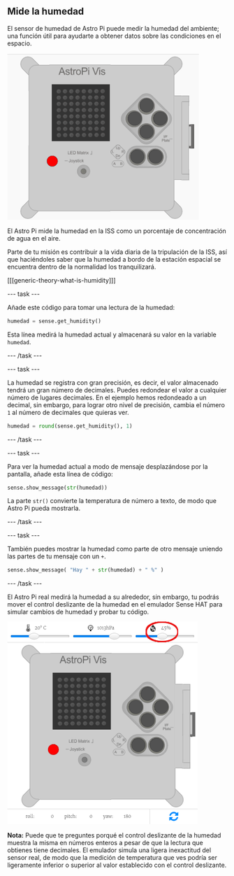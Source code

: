 ## Mide la humedad

El sensor de humedad de Astro Pi puede medir la humedad del ambiente; una función útil para ayudarte a obtener datos sobre las condiciones en el espacio.

![Mensaje sobre la humedad](images/degrees-message.gif)

El Astro Pi mide la humedad en la ISS como un porcentaje de concentración de agua en el aire.

Parte de tu misión es contribuir a la vida diaria de la tripulación de la ISS, así que haciéndoles saber que la humedad a bordo de la estación espacial se encuentra dentro de la normalidad los tranquilizará.

[[[generic-theory-what-is-humidity]]]

\--- task \---

Añade este código para tomar una lectura de la humedad:

```python
humedad = sense.get_humidity()
```

Esta línea medirá la humedad actual y almacenará su valor en la variable `humedad`.

\--- /task \---

\--- task \---

La humedad se registra con gran precisión, es decir, el valor almacenado tendrá un gran número de decimales. Puedes redondear el valor a cualquier número de lugares decimales. En el ejemplo hemos redondeado a un decimal, sin embargo, para lograr otro nivel de precisión, cambia el número `1` al número de decimales que quieras ver.

```python
humedad = round(sense.get_humidity(), 1)
```

\--- /task \---

\--- task \---

Para ver la humedad actual a modo de mensaje desplazándose por la pantalla, añade esta línea de código:

```python
sense.show_message(str(humedad))
```

La parte `str()` convierte la temperatura de número a texto, de modo que Astro Pi pueda mostrarla.

\--- /task \---

\--- task \---

También puedes mostrar la humedad como parte de otro mensaje uniendo las partes de tu mensaje con un `+`.

```python
sense.show_message( "Hay " + str(humedad) + " %" )
```

\--- /task \---

El Astro Pi real medirá la humedad a su alrededor, sin embargo, tu podrás mover el control deslizante de la humedad en el emulador Sense HAT para simular cambios de humedad y probar tu código.

![Deslizador de humedad](images/humidity-slider.png)

**Nota:** Puede que te preguntes porqué el control deslizante de la humedad muestra la misma en números enteros a pesar de que la lectura que obtienes tiene decimales. El emulador simula una ligera inexactitud del sensor real, de modo que la medición de temperatura que ves podría ser ligeramente inferior o superior al valor establecido con el control deslizante.